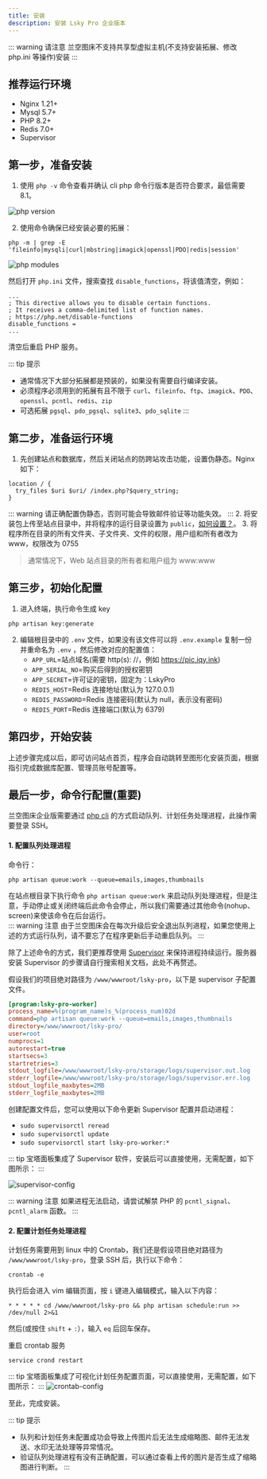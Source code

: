 ```yaml
---
title: 安装
description: 安装 Lsky Pro 企业版本
---
```


::: warning 请注意
兰空图床不支持共享型虚拟主机(不支持安装拓展、修改 php.ini 等操作)安装
:::

## 推荐运行环境
- Nginx 1.21+
- Mysql 5.7+
- PHP 8.2+
- Redis 7.0+
- Supervisor

## 第一步，准备安装
1. 使用 `php -v` 命令查看并确认 cli php 命令行版本是否符合要求，最低需要 8.1。

![php version](/archive/installation/php-version.png)

2. 使用命令确保已经安装必要的拓展：
```shell
php -m | grep -E 'fileinfo|mysqli|curl|mbstring|imagick|openssl|PDO|redis|session'
```

![php modules](/archive/installation/php-modules.png)

然后打开 `php.ini` 文件，搜索查找 `disable_functions`，将该值清空，例如：

```
...
; This directive allows you to disable certain functions.
; It receives a comma-delimited list of function names.
; https://php.net/disable-functions
disable_functions = 
...
```

清空后重启 PHP 服务。

::: tip 提示
- 通常情况下大部分拓展都是预装的，如果没有需要自行编译安装。
- 必须程序必须用到的拓展有且不限于 `curl`、`fileinfo`、`ftp`、`imagick`、`PDO`、`openssl`、`pcntl`、`redis`、`zip`
- 可选拓展 `pgsql`、`pdo_pgsql`、`sqlite3`、`pdo_sqlite`
:::

## 第二步，准备运行环境
1. 先创建站点和数据库，然后关闭站点的防跨站攻击功能，设置伪静态。Nginx 如下：
```
location / {
  try_files $uri $uri/ /index.php?$query_string;
}
```
::: warning
请正确配置伪静态，否则可能会导致邮件验证等功能失效。
:::
2. 将安装包上传至站点目录中，并将程序的运行目录设置为 `public`，[如何设置？](https://serverfault.com/a/604307)。
3. 将程序所在目录的所有文件夹、子文件夹、文件的权限，用户组和所有者改为 www，权限改为 0755
> 通常情况下，Web 站点目录的所有者和用户组为 www:www

## 第三步，初始化配置
1. 进入终端，执行命令生成 key

```shell
php artisan key:generate
```

2. 编辑根目录中的 `.env` 文件，如果没有该文件可以将 `.env.example` 复制一份并重命名为 `.env` ，然后修改对应的配置值：
   - `APP_URL`=站点域名(需要 http(s): //，例如 https://pic.iqy.ink)
   - `APP_SERIAL_NO`=购买后得到的授权密钥
   - `APP_SECRET`=许可证的密钥，固定为：LskyPro
   - `REDIS_HOST`=Redis 连接地址(默认为 127.0.0.1)
   - `REDIS_PASSWORD`=Redis 连接密码(默认为 null，表示没有密码)
   - `REDIS_PORT`=Redis 连接端口(默认为 6379)

## 第四步，开始安装
上述步骤完成以后，即可访问站点首页，程序会自动跳转至图形化安装页面，根据指引完成数据库配置、管理员账号配置等。

## 最后一步，命令行配置(重要)
兰空图床企业版需要通过 [php cli](http://www.php-cli.com/) 的方式启动队列、计划任务处理进程，此操作需要登录 SSH。

#### 1. 配置队列处理进程

命令行：
```shell
php artisan queue:work --queue=emails,images,thumbnails
```

在站点根目录下执行命令 `php artisan queue:work` 来启动队列处理进程，但是注意，手动停止或关闭终端后此命令会停止，所以我们需要通过其他命令(nohup、screen)来使该命令在后台运行。  
::: warning 注意
由于兰空图床会在每次升级后安全退出队列进程，如果您使用上述的方式运行队列，请不要忘了在程序更新后手动重启队列。
:::

除了上述命令的方式，我们更推荐使用 [Supervisor](http://supervisord.org/) 来保持进程持续运行。服务器安装 Supervisor 的步骤请自行搜索相关文档，此处不再赘述。  

假设我们的项目绝对路径为 `/www/wwwroot/lsky-pro`，以下是 supervisor 子配置文件。
```ini
[program:lsky-pro-worker]
process_name=%(program_name)s_%(process_num)02d
command=php artisan queue:work --queue=emails,images,thumbnails
directory=/www/wwwroot/lsky-pro/
user=root
numprocs=1
autorestart=true
startsecs=3
startretries=3
stdout_logfile=/www/wwwroot/lsky-pro/storage/logs/supervisor.out.log
stderr_logfile=/www/wwwroot/lsky-pro/storage/logs/supervisor.err.log
stdout_logfile_maxbytes=2MB
stderr_logfile_maxbytes=2MB
```
创建配置文件后，您可以使用以下命令更新 Supervisor 配置并启动进程：
- `sudo supervisorctl reread`
- `sudo supervisorctl update`
- `sudo supervisorctl start lsky-pro-worker:*`

::: tip
宝塔面板集成了 Supervisor 软件，安装后可以直接使用，无需配置，如下图所示：
:::

![supervisor-config](/archive/bt-supervisor-config.png)

::: warning 注意
如果进程无法启动，请尝试解禁 PHP 的 `pcntl_signal`、`pcntl_alarm` 函数。
:::

#### 2. 配置计划任务处理进程

计划任务需要用到 linux 中的 Crontab，我们还是假设项目绝对路径为 `/www/wwwroot/lsky-pro`，登录 SSH 后，执行以下命令：

```shell
crontab -e
```

执行后会进入 vim 编辑页面，按 `i` 键进入编辑模式，输入以下内容：
```shell
* * * * * cd /www/wwwroot/lsky-pro && php artisan schedule:run >> /dev/null 2>&1
```

然后(或按住 `shift` + `:`），输入 `eq` 后回车保存。

重启 crontab 服务
```shell
service crond restart
```

::: tip
宝塔面板集成了可视化计划任务配置页面，可以直接使用，无需配置，如下图所示：
:::
![crontab-config](/archive/bt-crontab-config.png)

至此，完成安装。

::: tip 提示
- 队列和计划任务未配置成功会导致上传图片后无法生成缩略图、邮件无法发送、水印无法处理等异常情况。
- 验证队列处理进程有没有正确配置，可以通过查看上传的图片是否生成了缩略图进行判断。
:::
